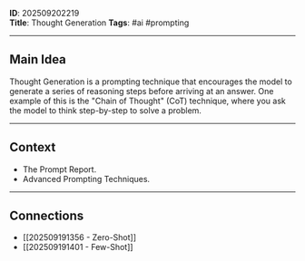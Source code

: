 
**ID**: 202509202219  
**Title**:  Thought Generation
**Tags**: #ai #prompting   

---

## Main Idea  
Thought Generation is a prompting technique that encourages the model to generate a series of reasoning steps before arriving at an answer. One example of this is the "Chain of Thought" (CoT) technique, where you ask the model to think step-by-step to solve a problem.

---

## Context  
- The Prompt Report.
- Advanced Prompting Techniques.

---

## Connections  
- [[202509191356 - Zero-Shot]]
- [[202509191401 - Few-Shot]]

